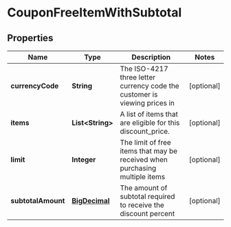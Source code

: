 
# CouponFreeItemWithSubtotal

## Properties
Name | Type | Description | Notes
------------ | ------------- | ------------- | -------------
**currencyCode** | **String** | The ISO-4217 three letter currency code the customer is viewing prices in |  [optional]
**items** | **List&lt;String&gt;** | A list of items that are eligible for this discount_price. |  [optional]
**limit** | **Integer** | The limit of free items that may be received when purchasing multiple items |  [optional]
**subtotalAmount** | [**BigDecimal**](BigDecimal.md) | The amount of subtotal required to receive the discount percent |  [optional]



